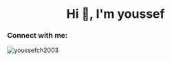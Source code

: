 

<h1 align="center">Hi 👋, I'm youssef</h1>


<h3 align="left">Connect with me:</h3>
<p align="left">
</p>

<p><img align="center" src="https://github-readme-stats.vercel.app/api/top-langs?username=youssefch2003&show_icons=true&locale=en&layout=compact" alt="youssefch2003" /></p>
